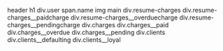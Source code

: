 header
  h1
  div.user
    span.name
    img
main
  div.resume-charges
    div.resume-charges__paidcharge
    div.resume-charges__overduecharge
    div.resume-charges__pendingcharge
  div.charges
    div.charges__paid
    div.charges__overdue
    div.charges__pending
  div.clients
    div.clients__defaulting
    div.clients__loyal